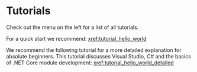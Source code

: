 # Tutorials

Check out the menu on the left for a list of all tutorials.

For a quick start we recommend: <xref:tutorial_hello_world>

We recommend the following tutorial for a more detailed explanation for absolute beginners. This tutorial discusses Visual Studio, C# and the basics of .NET Core module development: <xref:tutorial_hello_world_detailed>